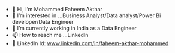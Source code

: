 - 👋 Hi, I’m Mohammed Faheem Akthar
- 👀 I’m interested in ...Business Analyst/Data analyst/Power Bi developer/Data Engineer
- 🌱 I’m currently working in India as a Data Engineer
- 📫 How to reach me ...LinkedIn
- 🤙 LinkedIn Id: www.linkedin.com/in/faheem-akthar-mohammed

<!---
Mohammed-Faheem-Akthar/Mohammed-Faheem-Akthar is a ✨ special ✨ repository because its `README.md` (this file) appears on your GitHub profile.
You can click the Preview link to take a look at your changes.
--->
